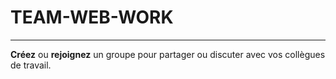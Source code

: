 # TEAM-WEB-WORK
---------------

**Créez** ou **rejoignez** un groupe pour partager ou discuter avec vos collègues de travail.